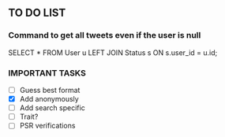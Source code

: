 ## TO DO LIST

### Command to get all tweets even if the user is null
SELECT * FROM User u LEFT JOIN Status s ON s.user_id = u.id;

### IMPORTANT TASKS

 - [ ]  Guess best format
 - [x] Add anonymously
 - [ ] Add search specific
 - [ ] Trait?
 - [ ] PSR verifications

